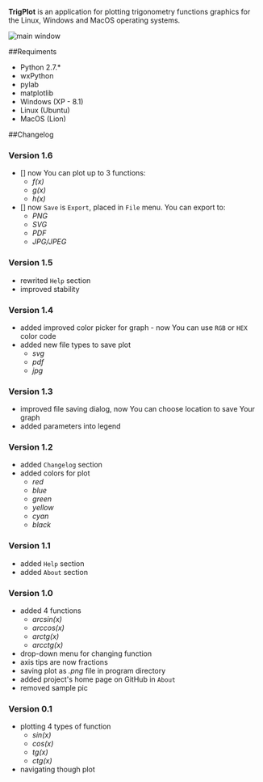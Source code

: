 **TrigPlot** is an application for plotting trigonometry functions graphics for the Linux, Windows and MacOS operating systems.

![main window](https://36.media.tumblr.com/3e430bacda894a41b361e5b83ae40557/tumblr_njtxiosjAv1s1teono2_1280.png)

##Requiments
* Python 2.7.*
* wxPython
* pylab
* matplotlib
* Windows (XP - 8.1)
* Linux (Ubuntu)
* MacOS (Lion)


##Changelog
### Version 1.6
- [] now You can plot up to 3 functions:
    - *f(x)*
    - *g(x)*
    - *h(x)*
- [] now `Save` is `Export`, placed in `File` menu. You can export to:
    - *PNG*
    - *SVG*
    - *PDF*
    - *JPG/JPEG*

### Version 1.5
* rewrited `Help` section
* improved stability

### Version 1.4
* added improved color picker for graph - now You can use `RGB` or `HEX` color code
* added new file types to save plot
    - *svg*
    - *pdf*
    - *jpg*

### Version 1.3
* improved file saving dialog, now You can choose location to save Your graph
* added parameters into legend

### Version 1.2
* added `Changelog` section
* added colors for plot
    - *red*
    - *blue*
    - *green*
    - *yellow*
    - *cyan*
    - *black*

### Version 1.1
* added `Help` section
* added `About` section

### Version 1.0
* added 4 functions
    - *arcsin(x)*
    - *arccos(x)*
    - *arctg(x)*
    - *arcctg(x)*
* drop-down menu for changing function
* axis tips are now fractions
* saving plot as *.png* file in program directory
* added project's home page on GitHub in `About`
* removed sample pic

### Version 0.1
* plotting 4 types of function
    - *sin(x)*
    - *cos(x)*
    - *tg(x)*
    - *ctg(x)*
* navigating though plot


